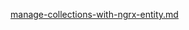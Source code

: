 [manage-collections-with-ngrx-entity.md](https://raw.githubusercontent.com/BioPhoton/rx-angular/master/libs/state/docs/snippets/manage-collections-with-ngrx-entity.md ':include')
